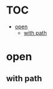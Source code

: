 # TOC
   - [open](#open)
     - [with path](#open-with-path)
<a name=""></a>
 
<a name="open"></a>
# open
<a name="open-with-path"></a>
## with path
